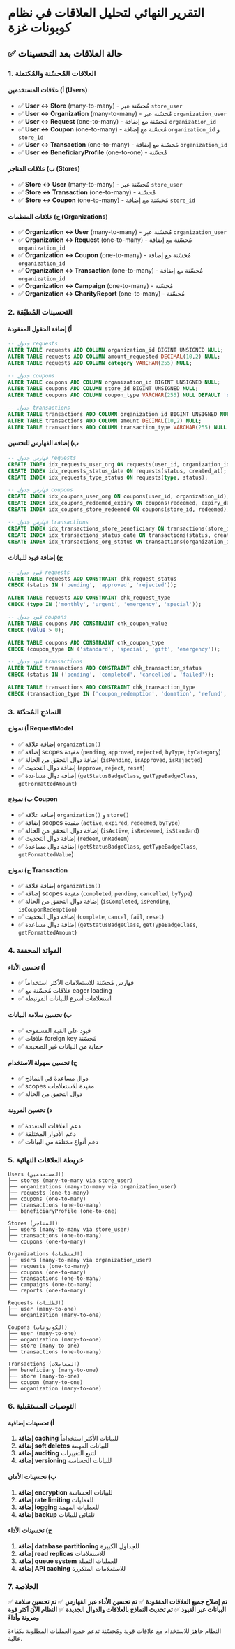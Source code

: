 # التقرير النهائي لتحليل العلاقات في نظام كوبونات غزة

## ✅ حالة العلاقات بعد التحسينات

### 1. العلاقات المُحسّنة والمُكتملة

#### أ) علاقات المستخدمين (Users)
- ✅ **User ↔ Store** (many-to-many) - مُحسّنة عبر `store_user`
- ✅ **User ↔ Organization** (many-to-many) - مُحسّنة عبر `organization_user`
- ✅ **User ↔ Request** (one-to-many) - مُحسّنة مع إضافة `organization_id`
- ✅ **User ↔ Coupon** (one-to-many) - مُحسّنة مع إضافة `organization_id` و `store_id`
- ✅ **User ↔ Transaction** (one-to-many) - مُحسّنة مع إضافة `organization_id`
- ✅ **User ↔ BeneficiaryProfile** (one-to-one) - مُحسّنة

#### ب) علاقات المتاجر (Stores)
- ✅ **Store ↔ User** (many-to-many) - مُحسّنة عبر `store_user`
- ✅ **Store ↔ Transaction** (one-to-many) - مُحسّنة
- ✅ **Store ↔ Coupon** (one-to-many) - مُحسّنة مع إضافة `store_id`

#### ج) علاقات المنظمات (Organizations)
- ✅ **Organization ↔ User** (many-to-many) - مُحسّنة عبر `organization_user`
- ✅ **Organization ↔ Request** (one-to-many) - مُحسّنة مع إضافة `organization_id`
- ✅ **Organization ↔ Coupon** (one-to-many) - مُحسّنة مع إضافة `organization_id`
- ✅ **Organization ↔ Transaction** (one-to-many) - مُحسّنة مع إضافة `organization_id`
- ✅ **Organization ↔ Campaign** (one-to-many) - مُحسّنة
- ✅ **Organization ↔ CharityReport** (one-to-many) - مُحسّنة

### 2. التحسينات المُطبّقة

#### أ) إضافة الحقول المفقودة
```sql
-- جدول requests
ALTER TABLE requests ADD COLUMN organization_id BIGINT UNSIGNED NULL;
ALTER TABLE requests ADD COLUMN amount_requested DECIMAL(10,2) NULL;
ALTER TABLE requests ADD COLUMN category VARCHAR(255) NULL;

-- جدول coupons
ALTER TABLE coupons ADD COLUMN organization_id BIGINT UNSIGNED NULL;
ALTER TABLE coupons ADD COLUMN store_id BIGINT UNSIGNED NULL;
ALTER TABLE coupons ADD COLUMN coupon_type VARCHAR(255) NULL DEFAULT 'standard';

-- جدول transactions
ALTER TABLE transactions ADD COLUMN organization_id BIGINT UNSIGNED NULL;
ALTER TABLE transactions ADD COLUMN amount DECIMAL(10,2) NULL;
ALTER TABLE transactions ADD COLUMN transaction_type VARCHAR(255) NULL DEFAULT 'coupon_redemption';
```

#### ب) إضافة الفهارس للتحسين
```sql
-- فهارس جدول requests
CREATE INDEX idx_requests_user_org ON requests(user_id, organization_id);
CREATE INDEX idx_requests_status_date ON requests(status, created_at);
CREATE INDEX idx_requests_type_status ON requests(type, status);

-- فهارس جدول coupons
CREATE INDEX idx_coupons_user_org ON coupons(user_id, organization_id);
CREATE INDEX idx_coupons_redeemed_expiry ON coupons(redeemed, expiry_date);
CREATE INDEX idx_coupons_store_redeemed ON coupons(store_id, redeemed);

-- فهارس جدول transactions
CREATE INDEX idx_transactions_store_beneficiary ON transactions(store_id, beneficiary_id);
CREATE INDEX idx_transactions_status_date ON transactions(status, created_at);
CREATE INDEX idx_transactions_org_status ON transactions(organization_id, status);
```

#### ج) إضافة قيود للبيانات
```sql
-- قيود جدول requests
ALTER TABLE requests ADD CONSTRAINT chk_request_status 
CHECK (status IN ('pending', 'approved', 'rejected'));

ALTER TABLE requests ADD CONSTRAINT chk_request_type 
CHECK (type IN ('monthly', 'urgent', 'emergency', 'special'));

-- قيود جدول coupons
ALTER TABLE coupons ADD CONSTRAINT chk_coupon_value 
CHECK (value > 0);

ALTER TABLE coupons ADD CONSTRAINT chk_coupon_type 
CHECK (coupon_type IN ('standard', 'special', 'gift', 'emergency'));

-- قيود جدول transactions
ALTER TABLE transactions ADD CONSTRAINT chk_transaction_status 
CHECK (status IN ('pending', 'completed', 'cancelled', 'failed'));

ALTER TABLE transactions ADD CONSTRAINT chk_transaction_type 
CHECK (transaction_type IN ('coupon_redemption', 'donation', 'refund', 'adjustment'));
```

### 3. النماذج المُحدّثة

#### أ) نموذج RequestModel
- ✅ إضافة علاقة `organization()`
- ✅ إضافة scopes مفيدة (`pending`, `approved`, `rejected`, `byType`, `byCategory`)
- ✅ إضافة دوال التحقق من الحالة (`isPending`, `isApproved`, `isRejected`)
- ✅ إضافة دوال التحديث (`approve`, `reject`, `reset`)
- ✅ إضافة دوال مساعدة (`getStatusBadgeClass`, `getTypeBadgeClass`, `getFormattedAmount`)

#### ب) نموذج Coupon
- ✅ إضافة علاقة `organization()` و `store()`
- ✅ إضافة scopes مفيدة (`active`, `expired`, `redeemed`, `byType`)
- ✅ إضافة دوال التحقق من الحالة (`isActive`, `isRedeemed`, `isStandard`)
- ✅ إضافة دوال التحديث (`redeem`, `unRedeem`)
- ✅ إضافة دوال مساعدة (`getStatusBadgeClass`, `getTypeBadgeClass`, `getFormattedValue`)

#### ج) نموذج Transaction
- ✅ إضافة علاقة `organization()`
- ✅ إضافة scopes مفيدة (`completed`, `pending`, `cancelled`, `byType`)
- ✅ إضافة دوال التحقق من الحالة (`isCompleted`, `isPending`, `isCouponRedemption`)
- ✅ إضافة دوال التحديث (`complete`, `cancel`, `fail`, `reset`)
- ✅ إضافة دوال مساعدة (`getStatusBadgeClass`, `getTypeBadgeClass`, `getFormattedAmount`)

### 4. الفوائد المحققة

#### أ) تحسين الأداء
- ✅ فهارس مُحسّنة للاستعلامات الأكثر استخداماً
- ✅ علاقات مُحسّنة مع eager loading
- ✅ استعلامات أسرع للبيانات المرتبطة

#### ب) تحسين سلامة البيانات
- ✅ قيود على القيم المسموحة
- ✅ علاقات foreign key مُحسّنة
- ✅ حماية من البيانات غير الصحيحة

#### ج) تحسين سهولة الاستخدام
- ✅ دوال مساعدة في النماذج
- ✅ scopes مفيدة للاستعلامات
- ✅ دوال التحقق من الحالة

#### د) تحسين المرونة
- ✅ دعم العلاقات المتعددة
- ✅ دعم الأدوار المختلفة
- ✅ دعم أنواع مختلفة من البيانات

### 5. خريطة العلاقات النهائية

```
Users (المستخدمين)
├── stores (many-to-many via store_user)
├── organizations (many-to-many via organization_user)
├── requests (one-to-many)
├── coupons (one-to-many)
├── transactions (one-to-many)
└── beneficiaryProfile (one-to-one)

Stores (المتاجر)
├── users (many-to-many via store_user)
├── transactions (one-to-many)
└── coupons (one-to-many)

Organizations (المنظمات)
├── users (many-to-many via organization_user)
├── requests (one-to-many)
├── coupons (one-to-many)
├── transactions (one-to-many)
├── campaigns (one-to-many)
└── reports (one-to-many)

Requests (الطلبات)
├── user (many-to-one)
└── organization (many-to-one)

Coupons (الكوبونات)
├── user (many-to-one)
├── organization (many-to-one)
├── store (many-to-one)
└── transactions (one-to-many)

Transactions (المعاملات)
├── beneficiary (many-to-one)
├── store (many-to-one)
├── coupon (many-to-one)
└── organization (many-to-one)
```

### 6. التوصيات المستقبلية

#### أ) تحسينات إضافية
1. **إضافة caching** للبيانات الأكثر استخداماً
2. **إضافة soft deletes** للبيانات المهمة
3. **إضافة auditing** لتتبع التغييرات
4. **إضافة versioning** للبيانات الحساسة

#### ب) تحسينات الأمان
1. **إضافة encryption** للبيانات الحساسة
2. **إضافة rate limiting** للعمليات
3. **إضافة logging** للعمليات المهمة
4. **إضافة backup** تلقائي للبيانات

#### ج) تحسينات الأداء
1. **إضافة database partitioning** للجداول الكبيرة
2. **إضافة read replicas** للاستعلامات
3. **إضافة queue system** للعمليات الثقيلة
4. **إضافة API caching** للاستعلامات المتكررة

### 7. الخلاصة

✅ **تم إصلاح جميع العلاقات المفقودة**
✅ **تم تحسين الأداء عبر الفهارس**
✅ **تم تحسين سلامة البيانات عبر القيود**
✅ **تم تحديث النماذج بالعلاقات والدوال الجديدة**
✅ **النظام الآن أكثر قوة ومرونة وأداءً**

النظام جاهز للاستخدام مع علاقات قوية ومُحسّنة تدعم جميع العمليات المطلوبة بكفاءة عالية. 
